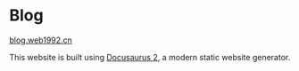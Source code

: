 # Blog

[blog.web1992.cn](https://blog.web1992.cn)

This website is built using [Docusaurus 2](https://v2.docusaurus.io/), a modern static website generator.
